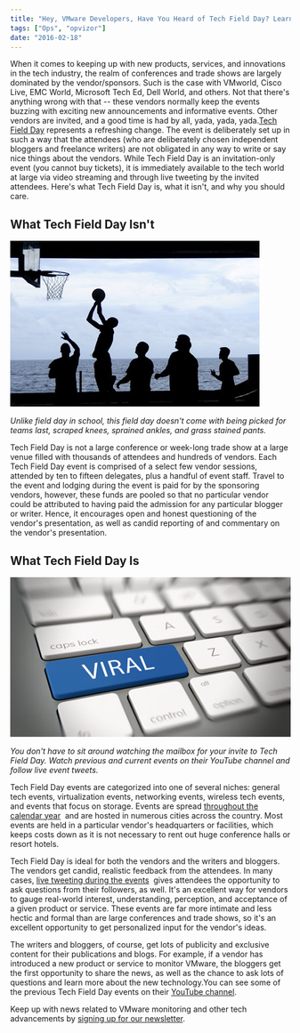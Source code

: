 ```yaml
---
title: "Hey, VMware Developers, Have You Heard of Tech Field Day? Learning Better Ways to Monitor VMware"
tags: ["Ops", "opvizor"]
date: "2016-02-18"
---
```


When it comes to keeping up with new products, services, and innovations in the tech industry, the realm of conferences and trade shows are largely dominated by the vendor/sponsors. Such is the case with VMworld, Cisco Live, EMC World, Microsoft Tech Ed, Dell World, and others. Not that there's anything wrong with that -- these vendors normally keep the events buzzing with exciting new announcements and informative events. Other vendors are invited, and a good time is had by all, yada, yada, yada.[Tech Field Day](http://searchvmware.techtarget.com/opinion/How-Tech-Field-Day-benefits-customers-and-vendors) represents a refreshing change. The event is deliberately set up in such a way that the attendees (who are deliberately chosen independent bloggers and freelance writers) are not obligated in any way to write or say nice things about the vendors. While Tech Field Day is an invitation-only event (you cannot buy tickets), it is immediately available to the tech world at large via video streaming and through live tweeting by the invited attendees. Here's what Tech Field Day is, what it isn't, and why you should care.

## What Tech Field Day Isn't

_![Tech Field Day](/images/blog/uss-nimitz-108622_640.jpg)_

_Unlike field day in school, this field day doesn't come with being picked for teams last, scraped knees, sprained ankles, and grass stained pants._

Tech Field Day is not a large conference or week-long trade show at a large venue filled with thousands of attendees and hundreds of vendors. Each Tech Field Day event is comprised of a select few vendor sessions, attended by ten to fifteen delegates, plus a handful of event staff. Travel to the event and lodging during the event is paid for by the sponsoring vendors, however, these funds are pooled so that no particular vendor could be attributed to having paid the admission for any particular blogger or writer. Hence, it encourages open and honest questioning of the vendor's presentation, as well as candid reporting of and commentary on the vendor's presentation.

## What Tech Field Day Is

![Tech Field Day](/images/blog/bigstock-Viral-online-marketing-brand-103142087.jpg)

_You don't have to sit around watching the mailbox for your invite to Tech Field Day. Watch previous and current events on their YouTube channel and follow live event tweets._

Tech Field Day events are categorized into one of several niches: general tech events, virtualization events, networking events, wireless tech events, and events that focus on storage. Events are spread [throughout the calendar year](http://techfieldday.com/timing/future/)  and are hosted in numerous cities across the country. Most events are held in a particular vendor's headquarters or facilities, which keeps costs down as it is not necessary to rent out huge conference halls or resort hotels.

Tech Field Day is ideal for both the vendors and the writers and bloggers. The vendors get candid, realistic feedback from the attendees. In many cases, [live tweeting during the events](https://twitter.com/TechFieldDay?ref_src=twsrc%5Egoogle%7Ctwcamp%5Eserp%7Ctwgr%5Eauthor)  gives attendees the opportunity to ask questions from their followers, as well. It's an excellent way for vendors to gauge real-world interest, understanding, perception, and acceptance of a given product or service. These events are far more intimate and less hectic and formal than are large conferences and trade shows, so it's an excellent opportunity to get personalized input for the vendor's ideas. 

The writers and bloggers, of course, get lots of publicity and exclusive content for their publications and blogs. For example, if a vendor has introduced a new product or service to monitor VMware, the bloggers get the first opportunity to share the news, as well as the chance to ask lots of questions and learn more about the new technology.You can see some of the previous Tech Field Day events on their [YouTube channel](https://www.youtube.com/playlist?list=PLinuRwpnsHacdE9tjh-YGTU_38bGflff9&feature=view_all). 

Keep up with news related to VMware monitoring and other tech advancements by [signing up for our newsletter](http://opvizor.us6.list-manage.com/subscribe?u=5e67b89e18341af0e8844b002&id=1e918cd24e).
